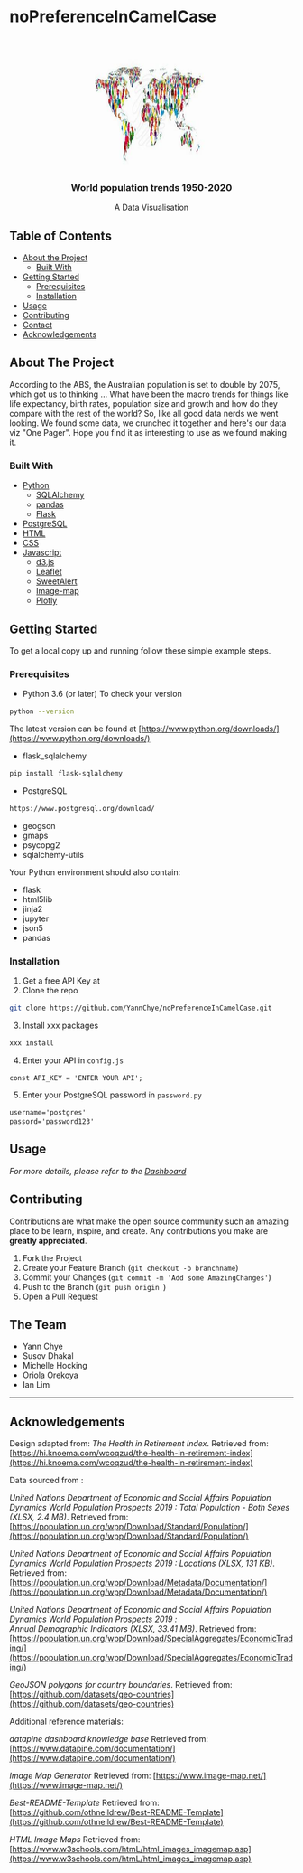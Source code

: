 # noPreferenceInCamelCase

<!---Project Logo -->
<br />
<p align="center">
  <a href=>
    <img src="03_dashboard/images/project_logo.jpg" alt="Logo" width="200" height="200">
  </a>

  <h3 align="center">World population trends 1950-2020</h3>
  <p align="center">
    A Data Visualisation
    <br />
</p>
</p>



<!-- TABLE OF CONTENTS -->
## Table of Contents

* [About the Project](#about-the-project)
  * [Built With](#built-with)
* [Getting Started](#getting-started)
  * [Prerequisites](#prerequisites)
  * [Installation](#installation)
* [Usage](#usage)
* [Contributing](#contributing)
* [Contact](#contact)
* [Acknowledgements](#acknowledgements)


<!-- ABOUT THE PROJECT -->
## About The Project
According to the ABS, the Australian population is set to double by 2075, which got us to thinking ...  What have been the macro trends for things like life expectancy, birth rates, population size and growth and how do they compare with the rest of the world?  So, like all good data nerds we went looking.  We found some data, we crunched it together and here's our data viz "One Pager".  Hope you find it as interesting to use as we found making it.

### Built With
* [Python](https://www.python.org/about/)
  * [SQLAlchemy](https://docs.sqlalchemy.org/en/13/)
  * [pandas](https://pandas.pydata.org/pandas-docs/stable/getting_started/index.html)
  * [Flask](https://flask-doc.readthedocs.io/en/latest/)
* [PostgreSQL](https://www.postgresql.org/)
* [HTML](https://developer.mozilla.org/en-US/docs/Web/HTML)
* [CSS](https://developer.mozilla.org/en-US/docs/Web/CSS#:~:text=Cascading%20Style%20Sheets%20%28CSS%29%20is%20a%20stylesheet%20language,on%20paper%2C%20in%20speech%2C%20or%20on%20other%20media.)
* [Javascript](https://developer.mozilla.org/en-US/docs/Web/javascript)
  * [d3.js](https://d3js.org/)
  * [Leaflet](https://leafletjs.com/)
  * [SweetAlert](https://sweetalert.js.org/guides/)
  * [Image-map](https://www.npmjs.com/package/image-map)
  * [Plotly](https://plotly.com/javascript/)

<!-- GETTING STARTED -->
## Getting Started
To get a local copy up and running follow these simple example steps.

### Prerequisites
* Python 3.6 (or later)
To check your version
```sh
python --version
```
The latest version can be found at [https://www.python.org/downloads/](https://www.python.org/downloads/)

* flask_sqlalchemy
```sh
pip install flask-sqlalchemy
```

* PostgreSQL
```sh
https://www.postgresql.org/download/
```



* geogson
* gmaps
* psycopg2
* sqlalchemy-utils


Your Python environment should also contain:
* flask
* html5lib
* jinja2
* jupyter
* json5
* pandas





### Installation

1. Get a free API Key at
2. Clone the repo
```sh
git clone https://github.com/YannChye/noPreferenceInCamelCase.git
```
3. Install xxx packages
```sh
xxx install
```
4. Enter your API in `config.js`
```JS
const API_KEY = 'ENTER YOUR API';
```
5. Enter your PostgreSQL password in `password.py`
```PY
username='postgres'
passord='password123'
```

<!-- USAGE EXAMPLES -->
## Usage

_For more details, please refer to the [Dashboard](https:)_

<!-- CONTRIBUTING -->
## Contributing

Contributions are what make the open source community such an amazing place to be learn, inspire, and create. Any contributions you make are **greatly appreciated**.

1. Fork the Project
2. Create your Feature Branch (`git checkout -b branchname`)
3. Commit your Changes (`git commit -m 'Add some AmazingChanges'`)
4. Push to the Branch (`git push origin `)
5. Open a Pull Request


<!-- THE TEAM -->
## The Team

* Yann Chye
* Susov Dhakal
* Michelle Hocking
* Oriola Orekoya
* Ian Lim
***




<!-- ACKNOWLEDGEMENTS -->
## Acknowledgements

Design adapted from:
_The Health in Retirement Index_. Retrieved from: [https://hi.knoema.com/wcoqzud/the-health-in-retirement-index](https://hi.knoema.com/wcoqzud/the-health-in-retirement-index)

Data sourced from :

_United Nations Department of Economic and Social Affairs Population Dynamics _World Population Prospects 2019_ : Total Population - Both Sexes (XLSX, 2.4 MB)_.  Retrieved from: [https://population.un.org/wpp/Download/Standard/Population/](https://population.un.org/wpp/Download/Standard/Population/)

_United Nations Department of Economic and Social Affairs Population Dynamics _World Population Prospects 2019_ : Locations (XLSX, 131 KB)_.  Retrieved from: [https://population.un.org/wpp/Download/Metadata/Documentation/](https://population.un.org/wpp/Download/Metadata/Documentation/)

_United Nations Department of Economic and Social Affairs Population Dynamics _World Population Prospects 2019_ : 	
Annual Demographic Indicators (XLSX, 33.41 MB)_.  Retrieved from: [https://population.un.org/wpp/Download/SpecialAggregates/EconomicTrading/](https://population.un.org/wpp/Download/SpecialAggregates/EconomicTrading/)

_GeoJSON polygons for country boundaries_. Retrieved from: [https://github.com/datasets/geo-countries](https://github.com/datasets/geo-countries)

Additional reference materials:

_datapine dashboard knowledge base_ Retrieved from: [https://www.datapine.com/documentation/](https://www.datapine.com/documentation/)

_Image Map Generator_ Retrieved from: [https://www.image-map.net/](https://www.image-map.net/)

_Best-README-Template_ Retrieved from: [https://github.com/othneildrew/Best-README-Template](https://github.com/othneildrew/Best-README-Template)

_HTML Image Maps_ Retrieved from: [https://www.w3schools.com/htmL/html_images_imagemap.asp](https://www.w3schools.com/htmL/html_images_imagemap.asp)





